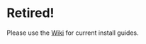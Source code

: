 # Retired! 

Please use the [Wiki](https://github.com/zbm-dev/zfsbootmenu/wiki) for current install guides.

